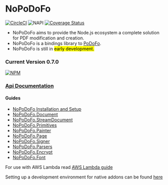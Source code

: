 # NoPoDoFo

[![CircleCI](https://circleci.com/gh/corymickelson/NoPoDoFo.svg?style=svg)](https://circleci.com/gh/corymickelson/NoPoDoFo)
![NAPI](https://img.shields.io/badge/N--API-v1-green.svg)
[![Coverage Status](https://coveralls.io/repos/github/corymickelson/NoPoDoFo/badge.svg?branch=master)](https://coveralls.io/github/corymickelson/NoPoDoFo?branch=master)

 - NoPoDoFo aims to provide the Node.js ecosystem a complete solution for PDF modification and creation. 
 - NoPoDoFo is a bindings library to
 [PoDoFo](http://podofo.sourceforge.net/index.html).
 - NoPoDoFo is still in <mark>early development.</mark> 

### __Current Version 0.7.0__
[![NPM](https://nodei.co/npm/nopodofo.png?downloads=true&downloadRank=true)](http://nodei.co/npm/nopodofo)

### [Api Documentation](https://corymickelson.github.io/NoPoDoFo/index)

#### **Guides**
 - [NoPoDoFo Installation and Setup](https://github.com/corymickelson/NoPoDoFo/blob/master/guides/getting_started.md)
 - [NoPoDoFo.Document](https://github.com/corymickelson/NoPoDoFo/blob/master/guides/document.md)
 - [NoPoDoFo.StreamDocument](https://github.com/corymickelson/NoPoDoFo/blob/master/guids/stream_document.md)
 - [NoPoDoFo.Primitives](https://github.com/corymickelson/NoPoDoFo/blob/master/guides/primitives.md)
 - [NoPoDoFo.Painter](https://github.com/corymickelson/NoPoDoFo/blob/master/guides/painter.md)
 - [NoPoDoFo.Page](https://github.com/corymickelson/NoPoDoFo/blob/master/guides/page.md)
 - [NoPoDoFo.Signer](https://github.com/corymickelson/NoPoDoFo/blob/master/guides/signer.md)
 - [NoPoDoFo.Parsers](https://github.com/corymickelson/NoPoDoFo/blob/master/guides/parsers.md)
 - [NoPoDoFo.Encrypt](https://github.com/corymickelson/NoPoDoFo/blob/master/guides/encrypt.md)
 - [NoPoDoFo.Font](https://github.com/corymickelson/NoPoDoFo/blob/master/guides/font.md)

For use with AWS Lambda read [AWS Lambda guide](https://github.com/corymickelson/NoPoDoFo/blob/master/guides/aws_lambda.md)

Setting up a development environment for native addons can be found [here](https://corymickelson.github.io)
